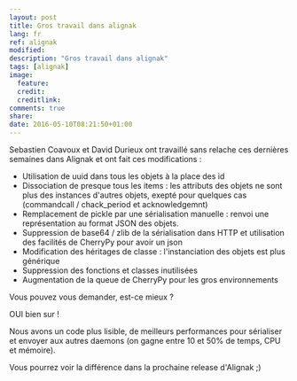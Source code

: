 ```yaml
---
layout: post
title: Gros travail dans alignak
lang: fr
ref: alignak
modified:
description: "Gros travail dans alignak"
tags: [alignak]
image:
  feature:
  credit:
  creditlink:
comments: true
share:
date: 2016-05-10T08:21:50+01:00
---
```


Sebastien Coavoux et David Durieux ont travaillé sans relache ces dernières semaines dans Alignak et ont fait ces modifications :

* Utilisation de uuid dans tous les objets à la place des id
* Dissociation de presque tous les items : les attributs des objets ne sont plus des instances d'autres objets, exepté pour quelques cas (commandcall / chack_period et acknowledgemnt)
* Remplacement de pickle par une sérialisation manuelle : renvoi une représentation au format JSON des objets.
* Suppression de base64 / zlib de la sérialisation dans HTTP et utilisation des facilités de CherryPy pour avoir un json
* Modification des héritages de classe : l'instanciation des objets est plus générique
* Suppression des fonctions et classes inutilisées
* Augmentation de la queue de CherryPy pour les gros environnements

Vous pouvez vous demander, est-ce mieux ?

OUI bien sur !

Nous avons un code plus lisible, de meilleurs performances pour sérialiser et envoyer aux autres daemons (on gagne entre 10 et 50% de temps, CPU et mémoire).

Vous pourrez voir la différence dans la prochaine release d'Alignak ;)
